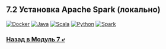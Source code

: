## 7.2 Установка Apache Spark (локально)

[![Docker](https://img.shields.io/badge/Docker-Compose-blue?logo=docker)](https://www.oracle.com/java/technologies/downloads/)
[![Java](https://img.shields.io/badge/java_JDK-21.0.7-blue?logo=java)](https://www.oracle.com/java/technologies/downloads/)
[![Scala](https://img.shields.io/badge/scala-2.13.16-blue)](https://scala-lang.org/download/)
[![Python](https://img.shields.io/badge/python-3.11.0-blue?logo=pypi)](https://www.python.org/downloads/release/python-3110/)
[![Spark](https://img.shields.io/badge/apache_spark-3.5.6-blue)](https://spark.apache.org/downloads.html)

### [Назад в Модуль 7 ⤶](/data/Module7/readme.md)